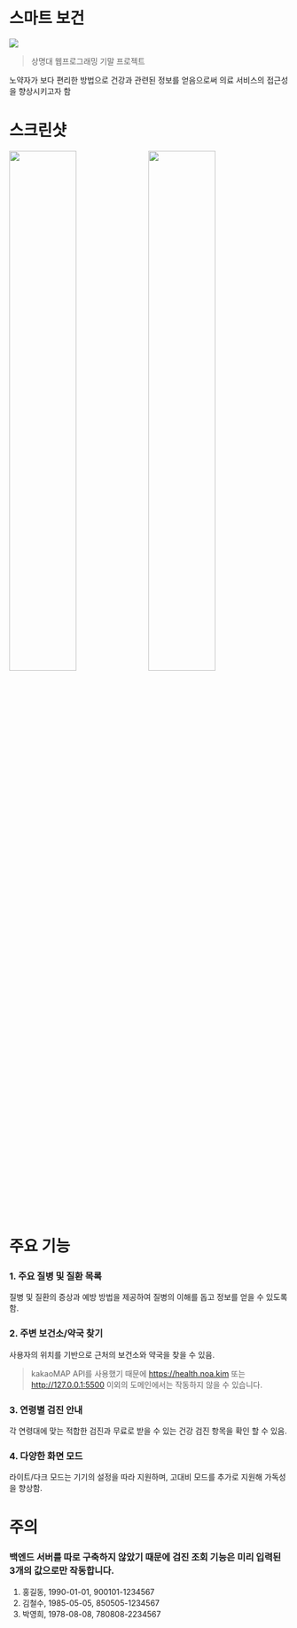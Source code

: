 # 스마트 보건

<img src="https://github.com/user-attachments/assets/5693e2e7-7bd7-4ac3-904a-f6b0a12424b9">

> 상명대 웹프로그래밍 기말 프로젝트

노약자가 보다 편리한 방법으로 건강과 관련된 정보를 얻음으로써 의료 서비스의 접근성을 향상시키고자 함    

# 스크린샷
<p algin="center">
  <img src="https://github.com/user-attachments/assets/e3d55a9c-614d-44f7-97b5-5fb43068738f" width="49%">
  <img src="https://github.com/user-attachments/assets/2cecc7a3-2b4c-4062-bc3b-8c89d78ca61a" width="49%">
</p>

# 주요 기능
### 1. 주요 질병 및 질환 목록
질병 및 질환의 증상과 예방 방법을 제공하여 질병의 이해를 돕고 정보를 얻을 수 있도록 함.
### 2. 주변 보건소/약국 찾기
사용자의 위치를 기반으로 근처의 보건소와 약국을 찾을 수 있음.   
> kakaoMAP API를 사용했기 때문에 https://health.noa.kim 또는 http://127.0.0.1:5500 이외의 도메인에서는 작동하지 않을 수 있습니다.
### 3. 연령별 검진 안내
각 연령대에 맞는 적합한 검진과 무료로 받을 수 있는 건강 검진 항목을 확인 할 수 있음.
### 4. 다양한 화면 모드
라이트/다크 모드는 기기의 설정을 따라 지원하며, 고대비 모드를 추가로 지원해 가독성을 향상함.

# 주의
### 백엔드 서버를 따로 구축하지 않았기 때문에 검진 조회 기능은 미리 입력된 3개의 값으로만 작동합니다.
1. 홍길동, 1990-01-01, 900101-1234567
2. 김철수, 1985-05-05, 850505-1234567
3. 박영희, 1978-08-08, 780808-2234567
